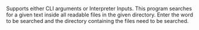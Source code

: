 Supports either CLI arguments or Interpreter Inputs. 
This program searches for a given text inside all readable files in the given directory.
Enter the word to be searched and the directory containing the files need to be searched.
